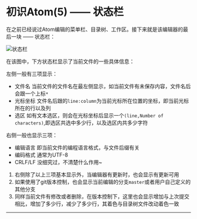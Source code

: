 # 初识Atom(5) —— 状态栏

在之前已经说过Atom编辑的菜单栏、目录树、工作区。接下来就是该编辑器的最后一块 —— 状态栏：

![][1]

在该图中，下方状态栏显示了当前文件的一些具体信息：

左侧一般有三项显示：

* 文件名 当前文件的文件名在最左侧显示，如当前文件有未保存内容，文件名后会跟一个上标`*`
* 光标坐标 文件名后跟的`line:column`为当前光标所在位置的坐标，即当前光标所在的行以及列
* 选区 如有文本选区，则会在光标坐标后显示一个`(line,Number of characters)`,即选区共选中多少行，以及选区内共多少字符

右侧一般也显示三项：

* 编辑语言 即当前文件的编程语言格式，与文件后缀有关
* 编码格式 通常为UTF-8
* CRLF/LF 没细究过，不清楚什么作用~

1. 右侧除了以上三项基本显示外，当编辑器有更新时，也会显示有更新可用
2. 如果使用了git版本控制，也会显示当前编辑的分支`master`或者用户自己定义的其他分支
3. 同样当前文件有修改或者删除，在版本控制下，这里也会显示增加与上次提交相比，增加了多少行，减少了多少行，其着色与目录树文件改动着色一致


***

[1]:https://github.com/kaivin/atom/raw/master/images/statusBar/status.png "状态栏"
